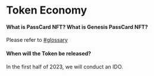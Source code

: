 # Token Economy

#### What is PassCard NFT? What is Genesis PassCard NFT?

Please refer to [#glossary](../product-manual/membership-system-and-robot-benefits.md#glossary "mention")

#### When will the Token be released?

In the first half of 2023, we will conduct an IDO.
